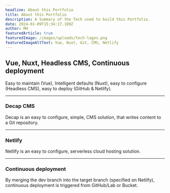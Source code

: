 ```yaml
---
headline: About this Portfolio
title: About this Portfolio
description: A Summary of the Tech used to build this Portfolio.
date: 2024-01-09T15:34:17.109Z
author: MH
featuredArticle: true
featuredImage: /images/uploads/tech-logos.png
featuredImageAltText: Vue, Nuxt, Git, CMS, Netlify
---
```

## Vue, Nuxt, Headless CMS, Continuous deployment

Easy to maintain (Vue), Intelligent defaults (Nuxt), easy to configure (Headless CMS), easy to deploy (GitHub & Netlify).

- - -

### Decap CMS

Decap is an easy to configure, simple, CMS solution, that writes content to a Git repository.

- - -

### Netlify

Netlify is an easy to configure, serverless cloud hosting solution.

- - -

### Continuous deployment

By merging the dev branch into the target branch (specified on Netlify), continuous deployment is triggered from GitHub/Lab or Bucket.